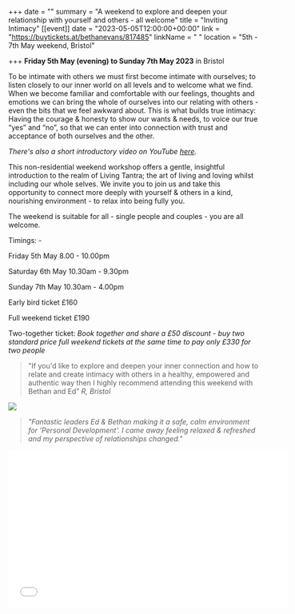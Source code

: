 +++
date = ""
summary = "A weekend to explore and deepen your relationship with yourself and others - all welcome"
title = "Inviting Intimacy"
[[event]]
date = "2023-05-05T12:00:00+00:00"
link = "https://buytickets.at/bethanevans/817485"
linkName = " "
location = "5th - 7th May weekend, Bristol"

+++
**Friday 5th May (evening) to Sunday 7th May 2023** in Bristol

To be intimate with others we must first become intimate with ourselves; to listen closely to our inner world on all levels and to welcome what we find. When we become familiar and comfortable with our feelings, thoughts and emotions we can bring the whole of ourselves into our relating with others - even the bits that we feel awkward about. This is what builds true intimacy: Having the courage & honesty to show our wants & needs, to voice our true “yes” and “no”, so that we can enter into connection with trust and acceptance of both ourselves and the other.

_There's also a short introductory video on YouTube_ [_here_](https://youtu.be/YT15tk06Agw)_._

This non-residential weekend workshop offers a gentle, insightful introduction to the realm of Living Tantra; the art of living and loving whilst including our whole selves. We invite you to join us and take this opportunity to connect more deeply with yourself & others in a kind, nourishing environment - to relax into being fully you.

The weekend is suitable for all - single people and couples - you are all welcome.

Timings: -

Friday 5th May 8.00 - 10.00pm

Saturday 6th May  10.30am - 9.30pm

Sunday 7th May 10.30am - 4.00pm

Early bird ticket £160

Full weekend ticket £190

Two-together ticket:  _Book together and share a £50 discount - buy two standard price full weekend tickets at the same time to pay only £330 for two people_

> "If you'd like to explore and deepen your inner connection and how to relate and create intimacy with others in a healthy, empowered and authentic way then I highly recommend attending this weekend with Bethan and Ed” _R, Bristol_

![](/uploads/inviting-intimacy-image-sml.jpg)

> _"Fantastic leaders Ed & Bethan making it a safe, calm environment for 'Personal Development'. I came away feeling relaxed & refreshed and my perspective of relationships changed."_

<iframe width="560" height="315" src="[https://www.youtube-nocookie.com/embed/YT15tk06Agw](https://www.youtube-nocookie.com/embed/YT15tk06Agw "https://www.youtube-nocookie.com/embed/YT15tk06Agw")" frameborder="0" allow="accelerometer; autoplay; clipboard-write; encrypted-media; gyroscope; picture-in-picture" allowfullscreen></iframe>